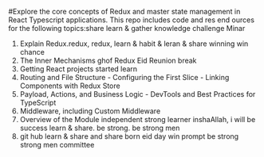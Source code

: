 #Explore the core concepts of Redux and master state management in React Typescript applications. This repo includes code and res end ources for the following topics:share learn & gather knowledge challenge Minar

1. Explain Redux.redux, redux, learn & habit & leran & share winning win chance
2. The Inner Mechanisms ghof Redux Eid Reunion break
3. Getting React projects started learn
4. Routing and File Structure - Configuring the First Slice - Linking Components with Redux Store
5. Payload, Actions, and Business Logic - DevTools and Best Practices for TypeScript
6. Middleware, including Custom Middleware
7. Overview of the Module independent strong learner inshaAllah, i will be success  learn & share. be strong. be strong men
8. git hub learn & share and share born eid day win prompt be strong strong men committee 
